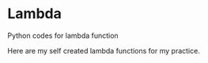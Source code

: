 # Lambda
Python codes for lambda function

Here are my self created lambda functions for my practice.
